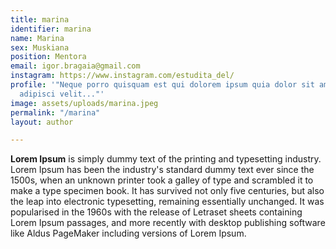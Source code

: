```yaml
---
title: marina
identifier: marina
name: Marina
sex: Muskiana
position: Mentora
email: igor.bragaia@gmail.com
instagram: https://www.instagram.com/estudita_del/
profile: '"Neque porro quisquam est qui dolorem ipsum quia dolor sit amet, consectetur,
  adipisci velit..."'
image: assets/uploads/marina.jpeg
permalink: "/marina"
layout: author

---
```

**Lorem Ipsum** is simply dummy text of the printing and typesetting industry. Lorem Ipsum has been the industry's standard dummy text ever since the 1500s, when an unknown printer took a galley of type and scrambled it to make a type specimen book. It has survived not only five centuries, but also the leap into electronic typesetting, remaining essentially unchanged. It was popularised in the 1960s with the release of Letraset sheets containing Lorem Ipsum passages, and more recently with desktop publishing software like Aldus PageMaker including versions of Lorem Ipsum.
